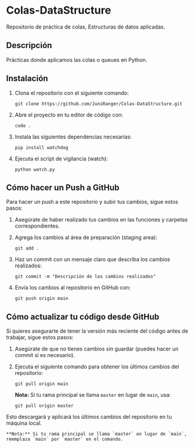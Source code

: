 # Colas-DataStructure

Repositorio de práctica de colas, Estructuras de datos aplicadas.

## Descripción

Prácticas donde aplicamos las colas o queues en Python.

## Instalación

1. Clona el repositorio con el siguiente comando:
    ```pwsh
    git clone https://github.com/JuniRanger/Colas-DataStructure.git
    ```

2. Abre el proyecto en tu editor de código con:
    ```pwsh
    code .
    ```

3. Instala las siguientes dependencias necesarias:
    ```pwsh
    pip install watchdog
    ```

4. Ejecuta el script de vigilancia (watch):
    ```pwsh
    python watch.py
    ```

## Cómo hacer un Push a GitHub

Para hacer un push a este repositorio y subir tus cambios, sigue estos pasos:

1. Asegúrate de haber realizado tus cambios en las funciones y carpetas correspondientes.

2. Agrega los cambios al área de preparación (staging area):
    ```pwsh
    git add .
    ```

3. Haz un commit con un mensaje claro que describa los cambios realizados:
    ```pwsh
    git commit -m "Descripción de los cambios realizados"
    ```

4. Envía los cambios al repositorio en GitHub con:
    ```pwsh
    git push origin main
    ```

## Cómo actualizar tu código desde GitHub

Si quieres asegurarte de tener la versión más reciente del código antes de trabajar, sigue estos pasos:

1. Asegúrate de que no tienes cambios sin guardar (puedes hacer un commit si es necesario).

2. Ejecuta el siguiente comando para obtener los últimos cambios del repositorio:
    ```pwsh
    git pull origin main
    ```

    **Nota:** Si tu rama principal se llama `master` en lugar de `main`, usa:
    ```pwsh
    git pull origin master
    ```

Esto descargará y aplicará los últimos cambios del repositorio en tu máquina local.


    **Nota:** Si tu rama principal se llama `master` en lugar de `main`, reemplaza `main` por `master` en el comando.
